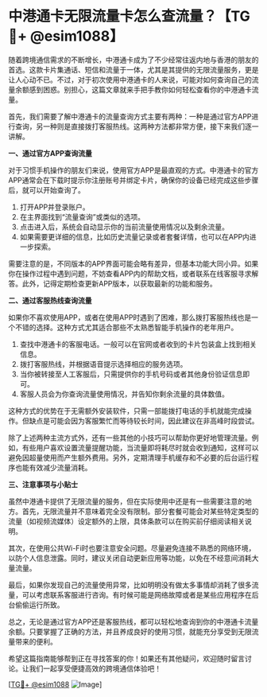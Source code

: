 # 中港通卡无限流量卡怎么查流量？【TG💪+ @esim1088】

随着跨境通信需求的不断增长，中港通卡成为了不少经常往返内地与香港的朋友的首选。这款卡片集通话、短信和流量于一体，尤其是其提供的无限流量服务，更是让人心动不已。不过，对于初次使用中港通卡的人来说，可能对如何查询自己的流量余额感到困惑。别担心，这篇文章就来手把手教你如何轻松查看你的中港通卡流量。

首先，我们需要了解中港通卡的流量查询方式主要有两种：一种是通过官方APP进行查询，另一种则是直接拨打客服热线。这两种方法都非常方便，接下来我们逐一讲解。

**一、通过官方APP查询流量**

对于习惯手机操作的朋友们来说，使用官方APP是最直观的方式。中港通卡的官方APP通常会在下载时提示你注册账号并绑定卡片，确保你的设备已经完成这些步骤后，就可以开始查询了。

1. 打开APP并登录账户。
2. 在主界面找到“流量查询”或类似的选项。
3. 点击进入后，系统会自动显示你的当前流量使用情况以及剩余流量。
4. 如果需要更详细的信息，比如历史流量记录或者套餐详情，也可以在APP内进一步探索。

需要注意的是，不同版本的APP界面可能会略有差异，但基本功能大同小异。如果你在操作过程中遇到问题，不妨查看APP内的帮助文档，或者联系在线客服寻求解答。此外，记得定期检查更新APP版本，以获取最新的功能和服务。

**二、通过客服热线查询流量**

如果你不喜欢使用APP，或者在使用APP时遇到了困难，那么拨打客服热线也是一个不错的选择。这种方式尤其适合那些不太熟悉智能手机操作的老年用户。

1. 查找中港通卡的客服电话。一般可以在官网或者收到的卡片包装盒上找到相关信息。
2. 拨打客服热线，并根据语音提示选择相应的服务选项。
3. 当你被转接至人工客服后，只需提供你的手机号码或者其他身份验证信息即可。
4. 客服人员会为你查询流量使用情况，并告知你剩余流量的具体数值。

这种方式的优势在于无需额外安装软件，只需一部能拨打电话的手机就能完成操作。但缺点是可能会因为客服繁忙而等待较长时间，因此建议在非高峰时段尝试。

除了上述两种主流方式外，还有一些其他的小技巧可以帮助你更好地管理流量。例如，有些用户喜欢设置流量提醒功能，当流量即将耗尽时就会收到通知，这样可以避免因超量使用而产生额外费用。另外，定期清理手机缓存和不必要的后台运行程序也能有效减少流量消耗。

**三、注意事项与小贴士**

虽然中港通卡提供了无限流量的服务，但在实际使用中还是有一些需要注意的地方。首先，无限流量并不意味着完全没有限制。部分套餐可能会对某些特定类型的流量（如视频流媒体）设定额外的上限，具体条款可以在购买前仔细阅读相关说明。

其次，在使用公共Wi-Fi时也要注意安全问题。尽量避免连接不熟悉的网络环境，以防个人信息泄露。同时，建议关闭自动更新应用等功能，以免在不经意间消耗大量流量。

最后，如果你发现自己的流量使用异常，比如明明没有做太多事情却消耗了很多流量，可以考虑联系客服进行咨询。有时候可能是网络故障或者是某些应用程序在后台偷偷运行所致。

总之，无论是通过官方APP还是客服热线，都可以轻松地查询到你的中港通卡流量余额。只要掌握了正确的方法，并且养成良好的使用习惯，就能充分享受到无限流量带来的便利。

希望这篇指南能够帮到正在寻找答案的你！如果还有其他疑问，欢迎随时留言讨论。让我们一起享受便捷高效的跨境通信体验吧！

[[TG💪+ @esim1088](https://t.me/s/esim1088) ![Image](https://i.postimg.cc/4NQfJmqS/Snipaste-2025-05-13-00-14-12.png)]